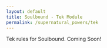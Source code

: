 ```yaml
---
layout: default
title: Soulbound - Tek Module
permalink: /supernatural_powers/tek
---
```


Tek rules for Soulbound.  Coming Soon!
